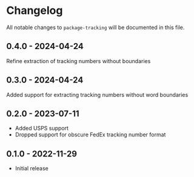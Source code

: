 # Changelog

All notable changes to `package-tracking` will be documented in this file.

## 0.4.0 - 2024-04-24

Refine extraction of tracking numbers without boundaries

## 0.3.0 - 2024-04-24

Added support for extracting tracking numbers without word boundaries

## 0.2.0 - 2023-07-11

- Added USPS support
- Dropped support for obscure FedEx tracking number format

## 0.1.0 - 2022-11-29

- Initial release
